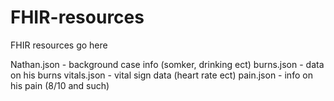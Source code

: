 # FHIR-resources
FHIR resources go here

Nathan.json - background case info (somker, drinking ect)
burns.json - data on his burns
vitals.json - vital sign data (heart rate ect)
pain.json - info on his pain (8/10 and such)
